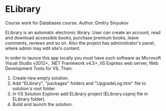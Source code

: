 # ELibrary
Course work for Databases course.
Author: Dmitry Sinyukov

ELibrary is an automatic electronic library. User can create an account, read and download accessible books, purchase premium books, leave comments, reviews and so on. Also the project has administrator's panel, where admin may edit site's content.

In order to launce this app locally you must have such software as Microsoft Visual Studio v2012+, .NET Framework v4.5+, IIS Express web server, Web Development Tools for VS. Than:

1. Create new empty solution.
2. Add "ELibrary", "packages" folders and "UpgradeLog.htm" file to solution's root folder. 
3. In VS Solution Explorer add ELibrary project (ELibrary.csproj file in ELibrary folder).
4. Build and launch the solution.
